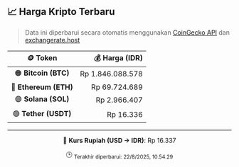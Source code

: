 

<!-- HARGA_KRIPTO -->
## 📈 Harga Kripto Terbaru

> Data ini diperbarui secara otomatis menggunakan [CoinGecko API](https://www.coingecko.com/) dan [exchangerate.host](https://exchangerate.host/)

<div align="center">

| 🪙 Token | 💰 Harga (IDR) |
|:------:|---------------:|
| 🟠 **Bitcoin (BTC)**   | Rp 1.846.088.578 |
| 🔵 **Ethereum (ETH)**  | Rp 69.724.689 |
| 🟣 **Solana (SOL)**    | Rp 2.966.407 |
| 🟢 **Tether (USDT)**   | Rp 16.336 |

---

💱 **Kurs Rupiah (USD → IDR)**: Rp 16.337

🕒 <sub>Terakhir diperbarui: 22/8/2025, 10.54.29</sub>

</div>
<!-- /HARGA_KRIPTO -->